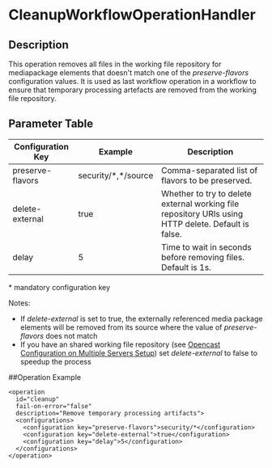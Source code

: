 # CleanupWorkflowOperationHandler

## Description
This operation removes all files in the working file repository for mediapackage elements that doesn't match one of the
*preserve-flavors* configuration values.
It is used as last workflow operation in a workflow to ensure that temporary processing artefacts are removed from the
working file repository.

## Parameter Table

|Configuration Key|Example                |Description                                       |
|-----------------|-----------------------|--------------------------------------------------|
|preserve-flavors  |security/\*,\*/source |Comma-separated list of flavors to be preserved.  |
|delete-external   |true                  |Whether to try to delete external working file repository URIs using HTTP delete. Default is false.|
|delay             |5                     |Time to wait in seconds before removing files. Default is 1s.|

\* mandatory configuration key

Notes:

* If *delete-external* is set to true, the externally referenced media package elements will be removed from its source
  where the value of *preserve-flavors* does not match
* If you have an shared working file repository
  (see [Opencast Configuration on Multiple Servers Setup](../installation/multiple-servers/#orgopencastprojectorganization-mh_default_orgcfg))
  set *delete-external* to false to speedup the process

##Operation Example

    <operation
      id="cleanup"
      fail-on-error="false"
      description="Remove temporary processing artifacts">
      <configurations>
        <configuration key="preserve-flavors">security/*</configuration>
        <configuration key="delete-external">true</configuration>
        <configuration key="delay">5</configuration>
      </configurations>
    </operation>
